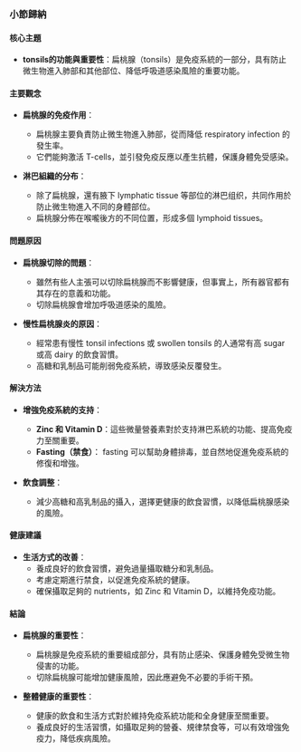 ### 小節歸納

#### 核心主題
- **tonsils的功能與重要性**：扁桃腺（tonsils）是免疫系統的一部分，具有防止微生物進入肺部和其他部位、降低呼吸道感染風險的重要功能。

#### 主要觀念
- **扁桃腺的免疫作用**：
  - 扁桃腺主要負責防止微生物進入肺部，從而降低 respiratory infection 的發生率。
  - 它們能夠激活 T-cells，並引發免疫反應以產生抗體，保護身體免受感染。

- **淋巴組織的分布**：
  - 除了扁桃腺，還有腋下 lymphatic tissue 等部位的淋巴组织，共同作用於防止微生物進入不同的身體部位。
  - 扁桃腺分佈在喉嚨後方的不同位置，形成多個 lymphoid tissues。

#### 問題原因
- **扁桃腺切除的問題**：
  - 雖然有些人主張可以切除扁桃腺而不影響健康，但事實上，所有器官都有其存在的意義和功能。
  - 切除扁桃腺會增加呼吸道感染的風險。

- **慢性扁桃腺炎的原因**：
  - 經常患有慢性 tonsil infections 或 swollen tonsils 的人通常有高 sugar 或高 dairy 的飲食習慣。
  - 高糖和乳制品可能削弱免疫系統，導致感染反覆發生。

#### 解決方法
- **增強免疫系統的支持**：
  - **Zinc 和 Vitamin D**：這些微量營養素對於支持淋巴系統的功能、提高免疫力至關重要。
  - **Fasting（禁食）**： fasting 可以幫助身體排毒，並自然地促進免疫系統的修復和增強。

- **飲食調整**：
  - 減少高糖和高乳制品的攝入，選擇更健康的飲食習慣，以降低扁桃腺感染的風險。

#### 健康建議
- **生活方式的改善**：
  - 養成良好的飲食習慣，避免過量攝取糖分和乳制品。
  - 考慮定期進行禁食，以促進免疫系統的健康。
  - 確保攝取足夠的 nutrients，如 Zinc 和 Vitamin D，以維持免疫功能。

#### 結論
- **扁桃腺的重要性**：
  - 扁桃腺是免疫系統的重要組成部分，具有防止感染、保護身體免受微生物侵害的功能。
  - 切除扁桃腺可能增加健康風險，因此應避免不必要的手術干預。

- **整體健康的重要性**：
  - 健康的飲食和生活方式對於維持免疫系統功能和全身健康至關重要。
  - 養成良好的生活習慣，如攝取足夠的營養、規律禁食等，可以有效增強免疫力，降低疾病風險。